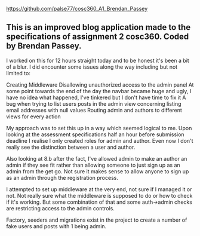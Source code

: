 https://github.com/palse77/cosc360_A1_Brendan_Passey

This is an improved blog application made to the specifications of assignment 2 cosc360.
Coded by Brendan Passey.
--------------------------------------------------------------------------------------

I worked on this for 12 hours straight today and to be honest it's been a bit of a blur. 
I did encounter some issues along the way including but not limited to:

Creating Middleware
Disallowing unauthorized access to the admin panel
At some point towards the end of the day the navbar became huge and ugly, I have no idea what happened, I've tinkered but I don't have time to fix it
A bug when trying to list users posts in the admin view concerning listing email addresses with null values
Routing admin and authors to different views for every action


My approach was to set this up in a way which seemed logical to me. Upon looking at the assessment specifications half an hour before submission 
deadline I realise I only created roles for admin and author. Even now I don't really see the distinction between a user and author.

Also looking at 8.b after the fact, I've allowed admin to make an author an admin if they see fit rather than
allowing someone to just sign up as an admin from the get go. Not sure it makes sense to allow anyone to sign up as an admin through
the registration process. 

I attempted to set up middleware at the very end, not sure if I managed it or not. Not really sure what the middleware is supposed to do
or how to check if it's working. But some combination of that and some auth->admin checks are restricting access to the admin controls. 

Factory, seeders and migrations exist in the project to create a number of fake users and posts with 1 being admin. 